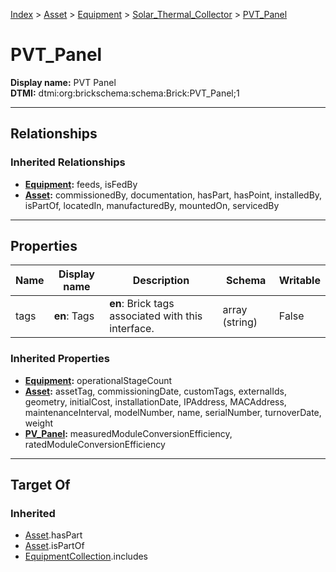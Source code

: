 [Index](../../../Index.md) > [Asset](../../Asset.md) > [Equipment](../Equipment.md) > [Solar_Thermal_Collector](Solar_Thermal_Collector.md) > [PVT_Panel](#)
# PVT_Panel

**Display name:** PVT Panel<br />
**DTMI:** dtmi:org:brickschema:schema:Brick:PVT_Panel;1

---

## Relationships
### Inherited Relationships
* **[Equipment](../Equipment.md):** feeds, isFedBy
* **[Asset](../../Asset.md):** commissionedBy, documentation, hasPart, hasPoint, installedBy, isPartOf, locatedIn, manufacturedBy, mountedOn, servicedBy

---

## Properties
|Name|Display name|Description|Schema|Writable|
|-|-|-|-|-|
|tags|**en**: Tags|**en**: Brick tags associated with this interface.|array (string)|False|
### Inherited Properties
* **[Equipment](../Equipment.md):** operationalStageCount
* **[Asset](../../Asset.md):** assetTag, commissioningDate, customTags, externalIds, geometry, initialCost, installationDate, IPAddress, MACAddress, maintenanceInterval, modelNumber, name, serialNumber, turnoverDate, weight
* **[PV_Panel](../PV_Panel/PV_Panel.md):** measuredModuleConversionEfficiency, ratedModuleConversionEfficiency

---

## Target Of
### Inherited
* [Asset](../../Asset.md).hasPart
* [Asset](../../Asset.md).isPartOf
* [EquipmentCollection](../../../Collection/AssetCollection/EquipmentCollection/EquipmentCollection.md).includes
